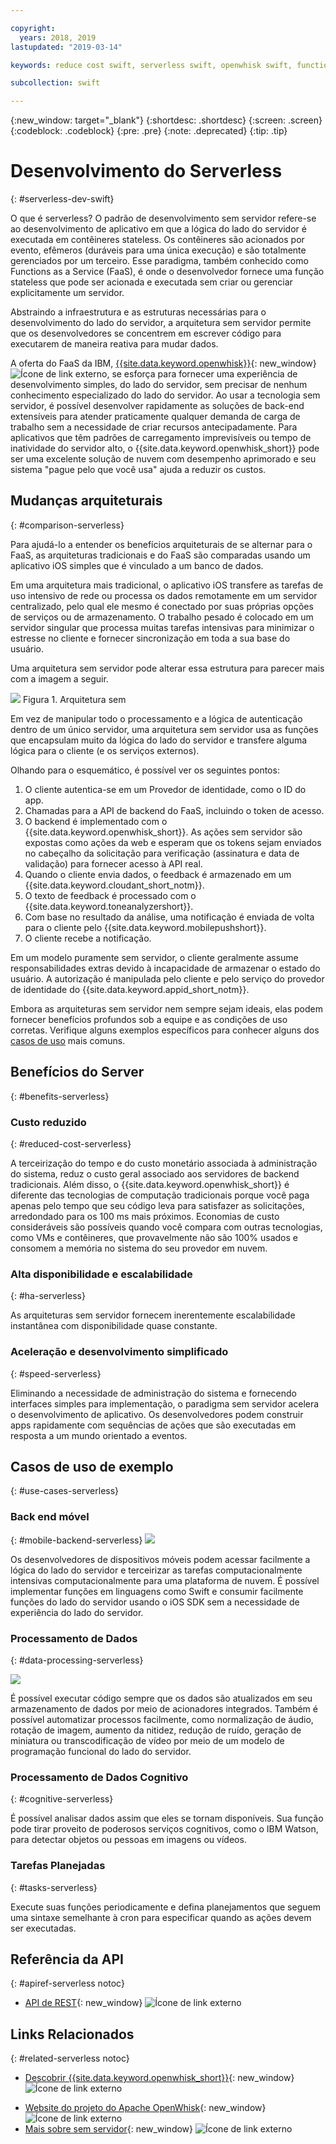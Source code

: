 ```yaml
---

copyright:
  years: 2018, 2019
lastupdated: "2019-03-14"

keywords: reduce cost swift, serverless swift, openwhisk swift, functions swift, faas swift, stateless swift, api reference swift, high availability swift, serverless ios

subcollection: swift

---
```


{:new_window: target="_blank"}
{:shortdesc: .shortdesc}
{:screen: .screen}
{:codeblock: .codeblock}
{:pre: .pre}
{:note: .deprecated}
{:tip: .tip}

# Desenvolvimento do Serverless
{: #serverless-dev-swift}

O que é serverless? O padrão de desenvolvimento sem servidor refere-se ao desenvolvimento de aplicativo em que a lógica do lado do servidor é executada em contêineres stateless. Os contêineres são acionados por evento, efêmeros (duráveis para uma única execução) e são totalmente gerenciados por um terceiro. Esse paradigma, também conhecido como Functions as a Service (FaaS), é onde o desenvolvedor fornece uma função stateless que pode ser acionada e executada sem criar ou gerenciar explicitamente um servidor.

Abstraindo a infraestrutura e as estruturas necessárias para o desenvolvimento do lado do servidor, a arquitetura sem servidor permite que os desenvolvedores se concentrem em escrever código para executarem de maneira reativa para mudar dados.

A oferta do FaaS da IBM, [{{site.data.keyword.openwhisk}}](https://cloud.ibm.com/openwhisk/){: new_window} ![Ícone de link externo](../../icons/launch-glyph.svg "Ícone de link externo"), se esforça para fornecer uma experiência de desenvolvimento simples, do lado do servidor, sem precisar de nenhum conhecimento especializado do lado do servidor. Ao usar a tecnologia sem servidor, é possível desenvolver rapidamente as soluções de back-end extensíveis para atender praticamente qualquer demanda de carga de trabalho sem a necessidade de criar recursos antecipadamente. Para aplicativos que têm padrões de carregamento imprevisíveis ou tempo de inatividade do servidor alto, o {{site.data.keyword.openwhisk_short}} pode ser uma excelente solução de nuvem com desempenho aprimorado e seu sistema "pague pelo que você usa" ajuda a reduzir os custos.

## Mudanças arquiteturais
{: #comparison-serverless}

Para ajudá-lo a entender os benefícios arquiteturais de se alternar para o FaaS, as arquiteturas tradicionais e do FaaS são comparadas usando um aplicativo iOS simples que é vinculado a um banco de dados.

Em uma arquitetura mais tradicional, o aplicativo iOS transfere as tarefas de uso intensivo de rede ou processa os dados remotamente em um servidor centralizado, pelo qual ele mesmo é conectado por suas próprias opções de serviços ou de armazenamento. O trabalho pesado é colocado em um servidor singular que processa muitas tarefas intensivas para minimizar o estresse no cliente e fornecer sincronização em toda a sua base do usuário.

Uma arquitetura sem servidor pode alterar essa estrutura para parecer mais com a imagem a seguir.

![](./images/Architecture.png)  Figura 1. Arquitetura sem

Em vez de manipular todo o processamento e a lógica de autenticação dentro de um único servidor, uma arquitetura sem servidor usa as funções que encapsulam muito da lógica do lado do servidor e transfere alguma lógica para o cliente (e os serviços externos).

Olhando para o esquemático, é possível ver os seguintes pontos:

1. O cliente autentica-se em um Provedor de identidade, como o ID do app.
2. Chamadas para a API de backend do FaaS, incluindo o token de acesso.
3. O backend é implementado com o  {{site.data.keyword.openwhisk_short}}. As ações sem servidor são expostas como ações da web e esperam que os tokens sejam enviados no cabeçalho da solicitação para verificação (assinatura e data de validação) para fornecer acesso à API real.
4. Quando o cliente envia dados, o feedback é armazenado em um {{site.data.keyword.cloudant_short_notm}}.
5. O texto de feedback é processado com o  {{site.data.keyword.toneanalyzershort}}.
6. Com base no resultado da análise, uma notificação é enviada de volta para o cliente pelo {{site.data.keyword.mobilepushshort}}.
7. O cliente recebe a notificação.

Em um modelo puramente sem servidor, o cliente geralmente assume responsabilidades extras devido à incapacidade de armazenar o estado do usuário. A autorização é manipulada pelo cliente e pelo serviço do provedor de identidade do {{site.data.keyword.appid_short_notm}}.

Embora as arquiteturas sem servidor nem sempre sejam ideais, elas podem fornecer benefícios profundos sob a equipe e as condições de uso corretas. Verifique alguns exemplos específicos para conhecer alguns dos [casos de uso](#use_cases) mais comuns.

## Benefícios do Server
{: #benefits-serverless}

### Custo reduzido
{: #reduced-cost-serverless}

A terceirização do tempo e do custo monetário associada à administração do sistema, reduz o custo geral associado aos servidores de backend tradicionais. Além disso, o {{site.data.keyword.openwhisk_short}} é diferente das tecnologias de computação tradicionais porque você paga apenas pelo tempo que seu código leva para satisfazer as solicitações, arredondado para os 100 ms mais próximos. Economias de custo consideráveis são possíveis quando você compara com outras tecnologias, como VMs e contêineres, que provavelmente não são 100% usados e consomem a memória no sistema do seu provedor em nuvem.

### Alta disponibilidade e escalabilidade
{: #ha-serverless}

As arquiteturas sem servidor fornecem inerentemente escalabilidade instantânea com disponibilidade quase constante.

### Aceleração e desenvolvimento simplificado
{: #speed-serverless}

Eliminando a necessidade de administração do sistema e fornecendo interfaces simples para implementação, o paradigma sem servidor acelera o desenvolvimento de aplicativo. Os desenvolvedores podem construir apps rapidamente com sequências de ações que são executadas em resposta a um mundo orientado a eventos.

## Casos de uso de exemplo
{: #use-cases-serverless}

### Back end móvel
{: #mobile-backend-serverless}
![](./images/cloud-functions-rest-api-trigger.png)

Os desenvolvedores de dispositivos móveis podem acessar facilmente a lógica do lado do servidor e terceirizar as tarefas computacionalmente intensivas computacionalmente para uma plataforma de nuvem. É possível implementar funções em linguagens como Swift e consumir facilmente funções do lado do servidor usando o iOS SDK sem a necessidade de experiência do lado do servidor.

### Processamento de Dados
{: #data-processing-serverless}

![](./images/cloud-functions-cloudant-trigger.png)

É possível executar código sempre que os dados são atualizados em seu armazenamento de dados por meio de acionadores integrados. Também é possível automatizar processos facilmente, como normalização de áudio, rotação de imagem, aumento da nitidez, redução de ruído, geração de miniatura ou transcodificação de vídeo por meio de um modelo de programação funcional do lado do servidor.

### Processamento de Dados Cognitivo
{: #cognitive-serverless}

É possível analisar dados assim que eles se tornam disponíveis. Sua função pode tirar proveito de poderosos serviços cognitivos, como o IBM Watson, para detectar objetos ou pessoas em imagens ou vídeos.

### Tarefas Planejadas
{: #tasks-serverless}

Execute suas funções periodicamente e defina planejamentos que seguem uma sintaxe semelhante à cron para especificar quando as ações devem ser executadas.

## Referência da API
{: #apiref-serverless notoc}

<!-- * [REST API Documentation](./openwhisk_reference.html#openwhisk_ref_restapi)-->
* [API de REST](https://cloud.ibm.com/apidocs){: new_window} ![Ícone de link externo](../../icons/launch-glyph.svg "Ícone de link externo")

## Links Relacionados
{: #related-serverless notoc}

* [Descobrir {{site.data.keyword.openwhisk_short}}](https://www.ibm.com/cloud/functions){: new_window} ![Ícone de link externo](../../icons/launch-glyph.svg "Ícone de link externo")
<!-- redirects to link above * [{{site.data.keyword.openwhisk_short}} on IBM developerWorks](https://developer.ibm.com/openwhisk/)-->
* [Website do projeto do Apache OpenWhisk](http://openwhisk.org){: new_window} ![Ícone de link externo](../../icons/launch-glyph.svg "Ícone de link externo")
* [Mais sobre sem servidor](https://martinfowler.com/articles/serverless.html){: new_window} ![Ícone de link externo](../../icons/launch-glyph.svg "Ícone de link externo")
